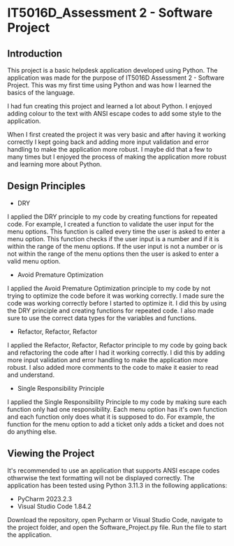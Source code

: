 # IT5016D_Assessment 2 - Software Project

## Introduction

This project is a basic helpdesk application developed using Python. The application was made for the purpose of IT5016D Assessment 2 - Software Project. This was my first time using Python and was how I learned the basics of the language.

I had fun creating this project and learned a lot about Python. I enjoyed adding colour to the text with ANSI escape codes to add some style to the application.

When I first created the project it was very basic and after having it working correctly I kept going back and adding more input validation and error handling to make the application more robust. I maybe did that a few to many times but I enjoyed the process of making the application more robust and learning more about Python.

## Design Principles

- DRY

I applied the DRY principle to my code by creating functions for repeated code. For example, I created a function to validate the user input for the menu options. This function is called every time the user is asked to enter a menu option. This function checks if the user input is a number and if it is within the range of the menu options. If the user input is not a number or is not within the range of the menu options then the user is asked to enter a valid menu option.

- Avoid Premature Optimization

I applied the Avoid Premature Optimization principle to my code by not trying to optimize the code before it was working correctly. I made sure the code was working correctly before I started to optimize it. I did this by using the DRY principle and creating functions for repeated code. I also made sure to use the correct data types for the variables and functions.

- Refactor, Refactor, Refactor

I applied the Refactor, Refactor, Refactor principle to my code by going back and refactoring the code after I had it working correctly. I did this by adding more input validation and error handling to make the application more robust. I also added more comments to the code to make it easier to read and understand.

- Single Responsibility Principle

I applied the Single Responsibility Principle to my code by making sure each function only had one responsibility. Each menu option has it's own function and each function only does what it is supposed to do. For example, the function for the menu option to add a ticket only adds a ticket and does not do anything else.

## Viewing the Project

It's recommended to use an application that supports ANSI escape codes othwrwise the text formatting will not be displayed correctly. The application has been tested using Python 3.11.3 in the following applications:

- PyCharm 2023.2.3
- Visual Studio Code 1.84.2

Download the repository, open Pycharm or Visual Studio Code, navigate to the project folder, and open the Software_Project.py file. Run the file to start the application.
